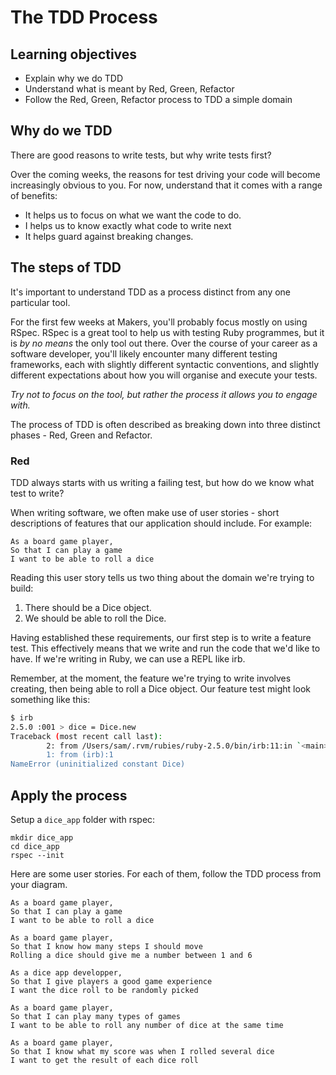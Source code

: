 # The TDD Process

## Learning objectives
- Explain why we do TDD
- Understand what is meant by Red, Green, Refactor
- Follow the Red, Green, Refactor process to TDD a simple domain

## Why do we TDD

There are good reasons to write tests, but why write tests first?

Over the coming weeks, the reasons for test driving your code will become increasingly obvious to you.  For now, understand that it comes with a range of benefits:

- It helps us to focus on what we want the code to do.
- I helps us to know exactly what code to write next
- It helps guard against breaking changes.

## The steps of TDD

It's important to understand TDD as a process distinct from any one particular tool.  

For the first few weeks at Makers, you'll probably focus mostly on using RSpec.  RSpec is a great tool to help us with testing Ruby programmes, but it is _*by no means*_ the only tool out there.  Over the course of your career as a software developer, you'll likely encounter many different testing frameworks, each with slightly different syntactic conventions, and slightly different expectations about how you will organise and execute your tests.

_*Try not to focus on the tool, but rather the process it allows you to engage with.*_

The process of TDD is often described as breaking down into three distinct phases - Red, Green and Refactor.

### Red

TDD always starts with us writing a failing test, but how do we know what test to write?

When writing software, we often make use of user stories - short descriptions of features that our application should include.  For example:

```
As a board game player,
So that I can play a game
I want to be able to roll a dice
```

Reading this user story tells us two thing about the domain we're trying to build:
1) There should be a Dice object.
2) We should be able to roll the Dice.

Having established these requirements, our first step is to write a feature test.  This effectively means that we write and run the code that we'd like to have.  If we're writing in Ruby, we can use a REPL like irb.

Remember, at the moment, the feature we're trying to write involves creating, then being able to roll a Dice object.  Our feature test might look something like this:

```bash
$ irb
2.5.0 :001 > dice = Dice.new
Traceback (most recent call last):
        2: from /Users/sam/.rvm/rubies/ruby-2.5.0/bin/irb:11:in `<main>'
        1: from (irb):1
NameError (uninitialized constant Dice)
```
## Apply the process

Setup a `dice_app` folder with rspec:

```
mkdir dice_app
cd dice_app
rspec --init
```

Here are some user stories. For each of them, follow the TDD process from your diagram.

```
As a board game player,
So that I can play a game
I want to be able to roll a dice
```

```
As a board game player,
So that I know how many steps I should move
Rolling a dice should give me a number between 1 and 6
```

```
As a dice app developper,
So that I give players a good game experience
I want the dice roll to be randomly picked
```

```
As a board game player,
So that I can play many types of games
I want to be able to roll any number of dice at the same time
```

```
As a board game player,
So that I know what my score was when I rolled several dice
I want to get the result of each dice roll
```
